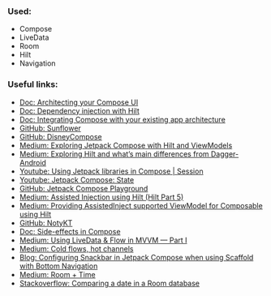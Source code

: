 ### Used:
- Compose
- LiveData
- Room
- Hilt
- Navigation

### Useful links:
- [Doc: Architecting your Compose UI](https://developer.android.com/jetpack/compose/architecture)
- [Doc: Dependency injection with Hilt](https://developer.android.com/training/dependency-injection/hilt-android)
- [Doc: Integrating Compose with your existing app architecture](https://developer.android.com/jetpack/compose/interop/compose-in-existing-arch)
- [GitHub: Sunflower](https://github.com/android/sunflower)
- [GitHub: DisneyCompose](https://github.com/skydoves/DisneyCompose)
- [Medium: Exploring Jetpack Compose with Hilt and ViewModels](https://proandroiddev.com/exploring-jetpack-compose-with-dagger-hilt-and-viewmodels-3e0ca939daa7)
- [Medium: Exploring Hilt and what’s main differences from Dagger-Android](https://proandroiddev.com/exploring-dagger-hilt-and-whats-main-differences-with-dagger-android-c8c54cd92f18)
- [Youtube: Using Jetpack libraries in Compose | Session](https://www.youtube.com/watch?v=0z_dwBGQQWQ)
- [Youtube: Jetpack Compose: State](https://www.youtube.com/watch?v=mymWGMy9pYI)
- [GitHub: Jetpack Compose Playground](https://foso.github.io/Jetpack-Compose-Playground/)
- [Medium: Assisted Injection using Hilt (Hilt Part 5)](https://write.agrevolution.in/dependency-injection-using-hilt-part-5-d517ac726a7)
- [Medium: Providing AssistedInject supported ViewModel for Composable using Hilt](https://medium.com/scalereal/providing-assistedinject-supported-viewmodel-for-composable-using-hilt-ae973632e29a)
- [GitHub: NotyKT](https://github.com/PatilShreyas/NotyKT)
- [Doc: Side-effects in Compose](https://developer.android.com/jetpack/compose/side-effects)
- [Medium: Using LiveData & Flow in MVVM — Part I](https://proandroiddev.com/using-livedata-flow-in-mvvm-part-i-a98fe06077a0)
- [Medium: Cold flows, hot channels](https://elizarov.medium.com/cold-flows-hot-channels-d74769805f9)
- [Blog: Configuring Snackbar in Jetpack Compose when using Scaffold with Bottom Navigation](https://www.devbitsandbytes.com/configuring-snackbar-jetpack-compose-using-scaffold-with-bottom-navigation/)
- [Medium: Room + Time](https://medium.com/androiddevelopers/room-time-2b4cf9672b98)
- [Stackoverflow: Comparing a date in a Room database](https://stackoverflow.com/a/62783804/11407290)